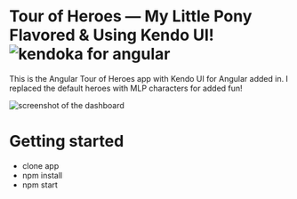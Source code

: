 # Tour of Heroes — My Little Pony Flavored & Using Kendo UI! ![kendoka for angular](https://p192.p3.n0.cdn.getcloudapp.com/items/04uqQdE9/smaller-kendoka.png?v=5bc75c8381247695b88f4be4862d6493)
This is the Angular Tour of Heroes app with Kendo UI for Angular added in. I replaced the default heroes with MLP characters for added fun!

![screenshot of the dashboard](https://p192.p3.n0.cdn.getcloudapp.com/items/Qwu0nBb9/Tourofheroes-mlp.png?v=991587c891bbb9ff37f38b1125a58ec8)

# Getting started
- clone app
- npm install
- npm start
